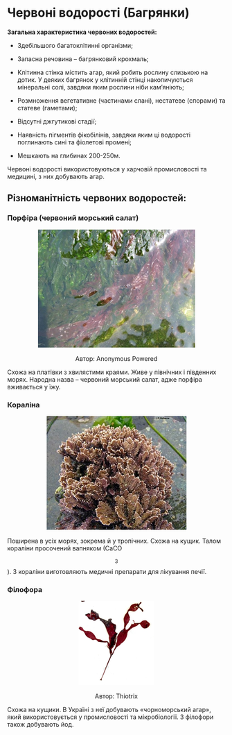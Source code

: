 # Червоні водорості (Багрянки)


**Загальна характеристика червоних водоростей:**

-   Здебільшого багатоклітинні організми;

-   Запасна речовина – багрянковий крохмаль;

-   Клітинна стінка містить агар, який робить рослину слизькою на дотик. У деяких багрянок у клітинній стінці накопичуються мінеральні солі, завдяки яким рослини ніби кам’яніють;

-   Розмноження вегетативне (частинами слані), нестатеве (спорами) та статеве (гаметами);

-   Відсутні джгутикові стадії;

-   Наявність пігментів фікобілінів, завдяки яким ці водорості поглинають сині та фіолетові промені;

-   Мешкають на глибинах 200-250м.

Червоні водорості використовуються у харчовій промисловості та медицині, з них добувають агар.

## Різноманітність червоних водоростей: 

### Порфіра (червоний морський салат)
<div align="center">
<img src="13.jpg">
<p>Автор: <span class="p1">Anonymous Powered</span></p>
</div>

Схожа на платівки з хвилястими краями. Живе у північних і південних морях. Народна назва – червоний морський салат, адже порфіра вживається у їжу.

### Кораліна

<div align="center">
<img src="14.jpg">
</div>

Поширена в усіх морях, зокрема й у тропічних. Схожа на кущик. Талом кораліни просочений вапняком (СaCO$$_3$$). З кораліни виготовляють медичні препарати для лікування печії.

### Філофора
<div align="center">
<img src="15.png">
<p>Автор: <span class="p1">Thiotrix</span></p>
</div>

Схожа на кущики. В Україні з неї добувають «чорноморський агар», який використовується у промисловості та мікробіології. З філофори також добувають йод.
